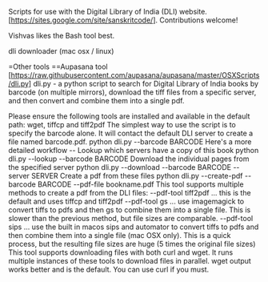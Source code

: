 Scripts for use with the Digital Library of India (DLI) website. 
[https://sites.google.com/site/sanskritcode/]. Contributions welcome!

Vishvas likes the Bash tool best.

dli downloader (mac osx / linux)

=Other tools
==Aupasana tool
[https://raw.githubusercontent.com/aupasana/aupasana/master/OSXScripts/dli.py] dli.py - a python script to search for Digital Library of India books by barcode (on multiple mirrors), download the tiff files from a specific server, and then convert and combine them into a single pdf.

Please ensure the following tools are installed and available in the default path: wget, tiffcp and tiff2pdf
The simplest way to use the script is to specify the barcode alone. It will contact the default DLI server to create a file named barcode.pdf.
python dli.py --barcode BARCODE
Here's a more detailed workflow --
Lookup which servers have a copy of this book
python dli.py --lookup --barcode BARCODE
Download the individual pages from the specified server
python dli.py --download --barcode BARCODE --server SERVER
Create a pdf from these files
python dli.py --create-pdf --barcode BARCODE --pdf-file bookname.pdf
This tool supports multiple methods to create a pdf from the DLI files:
--pdf-tool tiff2pdf ... this is the default and uses tiffcp and tiff2pdf
--pdf-tool gs ... use imagemagick to convert tiffs to pdfs and then gs to combine  them into a single file. This is slower than the previous method, but file sizes are comparable.
--pdf-tool sips ... use the built in macos sips and automator to convert tiffs to pdfs and then combine them into a single file (mac OSX only). This is a quick process, but the resulting file sizes are huge (5 times the original file sizes)
This tool supports downloading files with both curl and wget. It runs multiple instances of these tools to download files in parallel. wget output works better and is the default. You can use curl if you must.